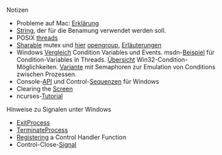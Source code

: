 

Notizen

 * Probleme auf Mac: [Erklärung](https://stackoverflow.com/questions/35305291/boost-interprocess-condition-multiple-threads-calling-wait-fails)
 * [String](https://stackoverflow.com/questions/4278627/c-boostinterprocess-simple-application), der für die Benamung verwendet werden soll.
 * POSIX [threads](https://computing.llnl.gov/tutorials/pthreads/)
 * [Sharable](https://stackoverflow.com/questions/20325146/share-condition-variable-mutex-between-processes-does-mutex-have-to-locked-be) mutex und [hier](http://pubs.opengroup.org/onlinepubs/9699919799/functions/pthread_condattr_setpshared.html)
   [opengroup](http://pubs.opengroup.org/onlinepubs/9699919799/functions/pthread_mutexattr_getpshared.html#), [Erläuterungen](http://pubs.opengroup.org/onlinepubs/9699919799/functions/V2_chap02.html#tag_15_09_09)
 * Windows [Vergleich](https://stackoverflow.com/questions/5233681/windows-condition-variable-vs-event#5234924) Condition Variables und Events.
   msdn-[Beispiel](https://msdn.microsoft.com/en-us/library/windows/desktop/ms686903(v=vs.85).aspx)
   für Condition-Variables in Threads.
   [Übersicht](http://www.cs.wustl.edu/~schmidt/win32-cv-1.html) Win32-Condition-Möglichkeiten.
   [Variante](https://stackoverflow.com/questions/6895758/inter-process-condition-variables-in-windows) mit Semaphoren zur   Emulation von Conditions zwischen Prozessen.
 * Console-[API](https://docs.microsoft.com/en-us/windows/console/console-functions) und 
   Control-[Sequenzen](https://docs.microsoft.com/en-us/windows/console/console-virtual-terminal-sequences) für Windows
 * Clearing the [Screen](https://docs.microsoft.com/en-us/windows/console/clearing-the-screen)
 * ncurses-[Tutorial](http://www.tldp.org/HOWTO/NCURSES-Programming-HOWTO/index.html)

Hinweise zu Signalen unter Windows

 * [ExitProcess](https://msdn.microsoft.com/library/windows/desktop/ms682658)
 * [TerminateProcess](https://msdn.microsoft.com/de-de/library/windows/desktop/ms686714)
 * [Registering](https://docs.microsoft.com/en-us/windows/console/registering-a-control-handler-function) a Control Handler Function
 * Control-Close-[Signal](https://docs.microsoft.com/en-us/windows/console/ctrl-close-signal)